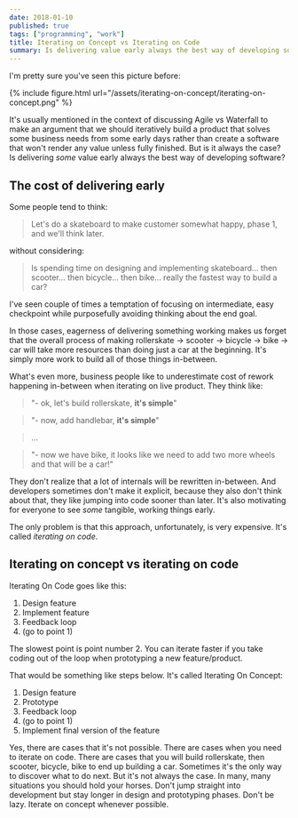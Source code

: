 ```yaml
---
date: 2018-01-10
published: true
tags: ["programming", "work"]
title: Iterating on Concept vs Iterating on Code
summary: Is delivering value early always the best way of developing software?
---
```


I'm pretty sure you've seen this picture before:

{% include figure.html url="/assets/iterating-on-concept/iterating-on-concept.png" %}

It's usually mentioned in the context of discussing Agile vs Waterfall to make an argument that we should iteratively build a product that solves some business needs from some early days rather than create a software that won't render any value unless fully finished. But is it always the case? Is delivering *some* value early always the best way of developing software?

## The cost of delivering early

Some people tend to think:

> Let's do a skateboard to make customer somewhat happy, phase 1, and we'll think later.

without considering:

> Is spending time on designing and implementing skateboard... then scooter... then bicycle... then bike... really the fastest way to build a car?

I've seen couple of times a temptation of focusing on intermediate, easy checkpoint while purposefully avoiding thinking about the end goal.

In those cases, eagerness of delivering something working makes us forget that the overall process of making rollerskate -> scooter -> bicycle -> bike -> car will take more resources than doing just a car at the beginning. It's simply more work to build all of those things in-between.

What's even more, business people like to underestimate cost of rework happening in-between when iterating on live product. They think like:

> "- ok, let's build rollerskate, **it's simple**"

> "- now, add handlebar, **it's simple**"

> ...

> "- now we have bike, it looks like we need to add two more wheels and that will be a car!"

They don't realize that a lot of internals will be rewritten in-between. And developers sometimes don't make it explicit, because they also don't think about that, they like jumping into code sooner than later. It's also motivating for everyone to see *some* tangible, working things early.

The only problem is that this approach, unfortunately, is very expensive. It's called *iterating on code*.

## Iterating on concept vs iterating on code

Iterating On Code goes like this:
1. Design feature
2. Implement feature
3. Feedback loop
4. (go to point 1)

The slowest point is point number 2. You can iterate faster if you take coding out of the loop when prototyping a new feature/product.

That would be something like steps below. It's called Iterating On Concept:
1. Design feature
2. Prototype
3. Feedback loop
4. (go to point 1)
5. Implement final version of the feature

Yes, there are cases that it's not possible. There are cases when you need to iterate on code. There are cases that you will build rollerskate, then scooter, bicycle, bike to end up building a car. Sometimes it's the only way to discover what to do next. But it's not always the case. In many, many situations you should hold your horses. Don't jump straight into development but stay longer in design and prototyping phases. Don't be lazy. Iterate on concept whenever possible.
